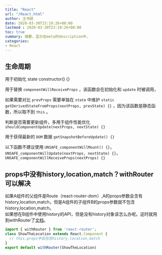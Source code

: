```yaml
---
title: "React"
url: "/React.html"
author: 王书硕
date: 2020-03-30T23:19:26+08:00
lastmod : 2020-03-30T23:19:26+08:00
toc: true
summary: 摘要，显示在meta的description中，
categories:
- React
---
```


## 生命周期

用于初始化 state  constructor() {}

用于替换 `componentWillReceiveProps` ，该函数会在初始化和 `update` 时被调用，

如果需要对比 `prevProps` 需要单独在 `state` 中维护  `static getDerivedStateFromProps(nextProps, prevState) {}` ，因为该函数是静态函数，所以取不到 `this` 。

判断是否需要更新组件，多用于组件性能优化  `shouldComponentUpdate(nextProps, nextState) {}`

用于获得最新的 `DOM` 数据  `getSnapshotBeforeUpdate() {}`

以下函数不建议使用  `UNSAFE_componentWillMount() {}`，`UNSAFE_componentWillUpdate(nextProps, nextState) {}`，`UNSAFE_componentWillReceiveProps(nextProps) {}`

## props中没有history,location,match？withRouter可以解决

如果A组件的父组件是Route（react-router-dom）,A的props参数会含有history,location,match，但是A组件的子组件B的props参数就不包含history,location,match。  
如果想在B组件中使用history的API，但是没有history对象该怎么办呢。这时就用到withRouter了[文档][react-router]。

```js
import { withRouter } from 'react-router';
class ShowTheLocation extends React.Component {
  // this.props中会包含history,location,match
}
export default withRouter(ShowTheLocation)
```

[react-router]:https://reacttraining.com/react-router/web/api/withRouter